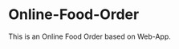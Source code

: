 # Online-Food-Order

This is an Online Food Order based on Web-App.





























































































































































































































































































































